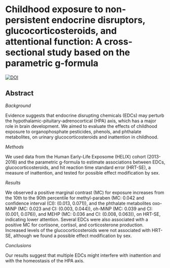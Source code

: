 # Childhood exposure to non-persistent endocrine disruptors, glucocorticosteroids, and attentional function: A cross-sectional study based on the parametric g-formula

[![DOI](https://zenodo.org/badge/588052543.svg)](https://doi.org/10.5281/zenodo.14202768)

## Abstract

*Background*

Evidence suggests that endocrine disrupting chemicals (EDCs) may perturb the hypothalamic-pituitary-adrenocortical (HPA) axis, which has a major role in brain development. We aimed to evaluate the effects of childhood exposure to organophosphate pesticides, phenols, and phthalate metabolites, on urinary glucocorticosteroids and inattention in childhood.

*Methods*

We used data from the Human Early-Life Exposome (HELIX) cohort (2013-2016) and the parametric g-formula to estimate associations between EDCs, glucocorticosteroids, and hit reaction time standard error (HRT-SE), a measure of inattention, and tested for possible effect modification by sex.

*Results*

We observed a positive marginal contrast (MC) for exposure increases from the 10th to the 90th percentile for methyl-paraben (MC: 0.042 and confidence interval (CI): (0.013, 0.071)), and the phthalate metabolites oxo-MiNP (MC: 0.023 and  CI: (0.003, 0.044)), oh-MiNP (MC: 0.039 and  CI: (0.001, 0.076)), and MEHP (MC: 0.036 and  CI: (0.008, 0.063)), on HRT-SE, indicating lower attention. Several EDCs were also associated with a positive MC for cortisone, cortisol, and corticosterone production. Increased levels of the glucocorticosteroids were not associated with HRT-SE, although we found a possible effect modification by sex.

*Conclusions*

Our results suggest that multiple EDCs might interfere with inattention and with the homeostasis of the HPA axis.
